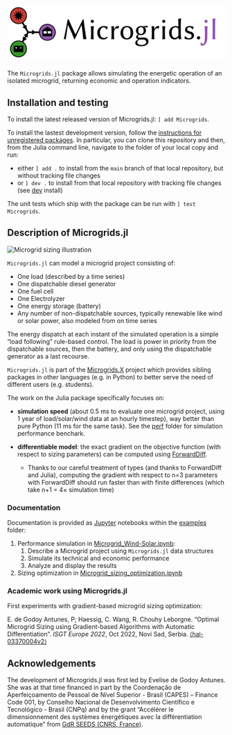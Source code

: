 # ![Microgrids.jl](https://github.com/Microgrids-X/Microgrids-artwork/raw/main/svg/Microgrids-jl.svg)

The `Microgrids.jl` package allows simulating the energetic operation of an isolated microgrid,
returning economic and operation indicators.


## Installation and testing

To install the latest released version of Microgrids.jl: `] add Microgrids`.

To install the lastest development version, follow the [instructions for unregistered packages](http://pkgdocs.julialang.org/v1/managing-packages/#Adding-unregistered-packages).
In particular, you can clone this repository and then, from the Julia command line,
navigate to the folder of your local copy and run:
- either `] add .` to install from the `main` branch of that local repository, but without tracking file changes
- or `] dev .` to install from that local repository *with* tracking file changes (see [dev](https://pkgdocs.julialang.org/v1/managing-packages/#developing) install)

The unit tests which ship with the package can be run with `] test Microgrids`.

## Description of Microgrids.jl

<img alt="Microgrid sizing illustration" src="'examples/images/microgrid_h2.png'" width="250px">

`Microgrids.jl` can model a microgrid project consisting of:
- One load (described by a time series)
- One dispatchable diesel generator 
- One fuel cell
- One Electrolyzer
- One energy storage (battery)
- Any number of non-dispatchable sources, typically renewable like wind or solar power,
  also modeled from on time series

The energy dispatch at each instant of the simulated operation is a simple
“load following” rule-based control.
The load is power in priority from the dispatchable sources,
then the battery, and only using the dispatchable generator as a last recourse.

`Microgrids.jl` is part of the [Microgrids.X](https://github.com/Microgrids-X/) project
which provides sibling packages in other languages (e.g. in Python)
to better serve the need of different users (e.g. students).

The work on the Julia package specifically focuses on:
- **simulation speed** (about 0.5 ms to evaluate one microgrid project,
  using 1 year of load/solar/wind data at an hourly timestep), way better than pure Python (11 ms for the same task).
  See the [perf](perf) folder for simulation performance benchark.
- **differentiable model**: the exact gradient on the objective function
  (with respect to sizing parameters) can be computed using
  [ForwardDiff](http://www.juliadiff.org/ForwardDiff.jl/).

    - Thanks to our careful treatment of types (and thanks to ForwardDiff and Julia),
      computing the gradient with respect to n=3 parameters with ForwardDiff should run
      faster than with finite differences (which take n+1 = 4× simulation time)

### Documentation

Documentation is provided as [Jupyter](https://jupyter.org/) notebooks within the [examples](examples) folder:
1. Performance simulation in [Microgrid_Wind-Solar.ipynb](examples/Microgrid_Wind-Solar.ipynb):
   1. Describe a Microgrid project using `Microgrids.jl` data structures
   2. Simulate its technical and economic performance
   3. Analyze and display the results
2. Sizing optimization in [Microgrid_sizing_optimization.ipynb](examples/Microgrid_sizing_optimization.ipynb)

### Academic work using Microgrids.jl

First experiments with gradient-based microgrid sizing optimization:

E. de Godoy Antunes, P; Haessig, C. Wang, R. Chouhy Leborgne. “Optimal Microgrid Sizing using Gradient-based Algorithms with Automatic Differentiation”. *ISGT Europe 2022*, Oct 2022, Novi Sad, Serbia. [⟨hal-03370004v2⟩](https://hal.archives-ouvertes.fr/hal-03370004)


## Acknowledgements

The development of Microgrids.jl was first led by Evelise de Godoy Antunes.
She was at that time financed in part by
the Coordenação de Aperfeiçoamento de Pessoal de Nı́vel Superior - Brasil (CAPES) – Finance Code 001,
by Conselho Nacional de Desenvolvimento Cientı́fico e Tecnológico - Brasil (CNPq)
and by the grant “Accélérer le dimensionnement des systèmes énergétiques avec
la différentiation automatique” from [GdR SEEDS (CNRS, France)](https://seeds.cnrs.fr/).
